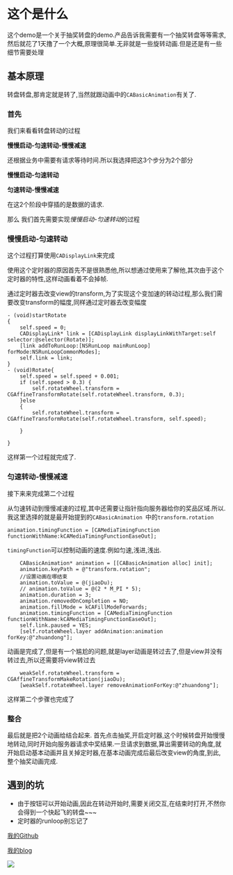 

# 这个是什么
这个demo是一个关于抽奖转盘的demo.产品告诉我需要有一个抽奖转盘等等需求,然后就花了1天撸了一个大概,原理很简单.无非就是一些旋转动画.但是还是有一些细节需要处理

## 基本原理
转盘转盘,那肯定就是转了,当然就跟动画中的`CABasicAnimation`有关了.
### 首先
我们来看看转盘转动的过程

**慢慢启动-匀速转动-慢慢减速**

还根据业务中需要有请求等待时间.所以我选择把这3个步分为2个部分

**慢慢启动-匀速转动**

**匀速转动-慢慢减速**

在这2个阶段中穿插的是数据的请求.

那么 我们首先需要实现*慢慢启动-匀速转动*的过程

### 慢慢启动-匀速转动
这个过程打算使用`CADisplayLink`来完成

使用这个定时器的原因首先不是很熟悉他,所以想通过使用来了解他,其次由于这个定时器的特性,这样动画看着不会掉帧.

通过定时器去改变view的transform,为了实现这个变加速的转动过程,那么我们需要改变transform的幅度,同样通过定时器去改变幅度

	- (void)startRotate
	{
	    self.speed = 0;
	    CADisplayLink* link = [CADisplayLink displayLinkWithTarget:self selector:@selector(Rotate)];
	    [link addToRunLoop:[NSRunLoop mainRunLoop] forMode:NSRunLoopCommonModes];
	    self.link = link;
	}
	- (void)Rotate{
	    self.speed = self.speed + 0.001;
	    if (self.speed > 0.3) {
	        self.rotateWheel.transform = CGAffineTransformRotate(self.rotateWheel.transform, 0.3);
	    }else
	    {
	        self.rotateWheel.transform = CGAffineTransformRotate(self.rotateWheel.transform, self.speed);
	
	    }
	    
	}

这样第一个过程就完成了.

### 匀速转动-慢慢减速
接下来来完成第二个过程

从匀速转动到慢慢减速的过程,其中还需要让指针指向服务器给你的奖品区域.所以.我这里选择的就是最开始提到的`CABasicAnimation `中的`transform.rotation` 

    animation.timingFunction = [CAMediaTimingFunction functionWithName:kCAMediaTimingFunctionEaseOut];


`timingFunction`可以控制动画的速度.例如匀速,浅进,浅出.

		CABasicAnimation* animation = [[CABasicAnimation alloc] init];
	    animation.keyPath = @"transform.rotation";
	    //设置动画在哪结束
	    animation.toValue = @(jiaoDu);
	    // animation.toValue = @(2 * M_PI * 5);
	    animation.duration = 3;
	    animation.removedOnCompletion = NO;
	    animation.fillMode = kCAFillModeForwards;
	    animation.timingFunction = [CAMediaTimingFunction functionWithName:kCAMediaTimingFunctionEaseOut];
	    self.link.paused = YES;
	    [self.rotateWheel.layer addAnimation:animation forKey:@"zhuandong"];
	    
动画是完成了,但是有一个尴尬的问题,就是layer动画是转过去了,但是view并没有转过去,所以还需要将view转过去

		weakSelf.rotateWheel.transform = CGAffineTransformMakeRotation(jiaoDu);
        [weakSelf.rotateWheel.layer removeAnimationForKey:@"zhuandong"];
        
这样第二个步骤也完成了

### 整合
最后就是把2个动画给结合起来.
首先点击抽奖,开启定时器,这个时候转盘开始慢慢地转动,同时开始向服务器请求中奖结果.一旦请求到数据,算出需要转动的角度,就开始启动基本动画并且关掉定时器,在基本动画完成后最后改变view的角度,到此,整个抽奖动画完成.

## 遇到的坑

* 由于按钮可以开始动画,因此在转动开始时,需要关闭交互,在结束时打开,不然你会得到一个快起飞的转盘~~~
* 定时器的runloop别忘记了
	
[我的Github](https://github.com/heTaoEvo/LXYLuckyDraw)

[我的blog](http://chloe.lol/)




![](https://www.mercedesamgf1.com/wp-content/uploads/sites/3/2017/02/header_20170228_01-1280x640.jpg)
